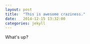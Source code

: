 ```yaml
---
layout: post
title:  "This is awesome craziness."
date:   2014-12-15 13:32:00
categories: jekyll
---
```

What's up?